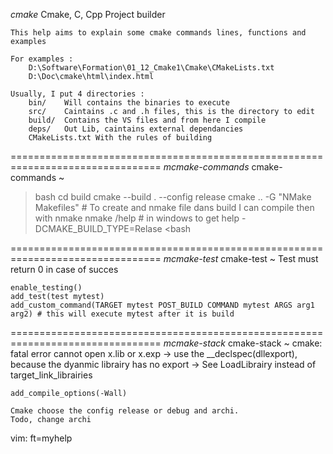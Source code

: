 *cmake*                     Cmake, C, Cpp Project builder

	This help aims to explain some cmake commands lines, functions and
	examples 

 	For examples :   
		D:\Software\Formation\01_12_Cmake1\Cmake\CMakeLists.txt
		D:\Doc\cmake\html\index.html 

	Usually, I put 4 directories : 
		bin/ 	Will contains the binaries to execute
		src/ 	Caintains .c and .h files, this is the directory to edit
		build/	Contains the VS files and from here I compile 
		deps/	Out Lib, caintains external dependancies
		CMakeLists.txt With the rules of building



================================================================================
                                                  *mcmake-commands*
cmake-commands ~
>bash
	cd build
	cmake --build . --config release
	cmake .. -G "NMake Makefiles" # To create and nmake file dans build I can compile then with nmake 
	nmake /help # in windows to get help 
    -DCMAKE_BUILD_TYPE=Relase
<bash	


================================================================================
                                                  *mcmake-test*
cmake-test ~
	Test must return 0 in case of succes 

	enable_testing() 
	add_test(test mytest) 
	add_custom_command(TARGET mytest POST_BUILD COMMAND mytest ARGS arg1 arg2) # this will execute mytest after it is build  


================================================================================
                                                  *mcmake-stack*
cmake-stack ~
	cmake: fatal error cannot open x.lib or x.exp 
		-> use the __declspec(dllexport), because the dyanmic librairy
		has no export
		-> See LoadLibrairy instead of target_link_librairies

	add_compile_options(-Wall) 

	Cmake choose the config release or debug and archi. 
	Todo, change archi 

vim: ft=myhelp
